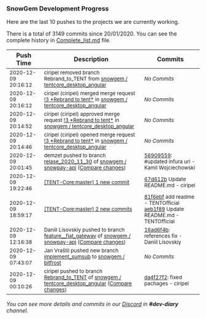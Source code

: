 
### SnowGem Development Progress

Here are the last 10 pushes to the projects we are currently working.

There is a total of 3149 commits since 20/01/2020. You can see the complete history in
 [Complete_list.md](Complete_list.md) file.

| Push Time | Description | Commits |
| --- | --- | --- |
| <sub>2020-12-09 20:16:12</sub> | <sub>ciripel removed branch Rebrand_to_TENT from [snowgem / tentcore\_desktop\_angular](https://gitlab.com/snowgem/tentcore_desktop_angular)</sub> | <sub>_No Commits_</sub> |
| <sub>2020-12-09 20:16:12</sub> | <sub>ciripel (ciripel) merged merge request [\!3 \*Rebrand to tent\*](https://gitlab.com/snowgem/tentcore_desktop_angular/-/merge_requests/3) in [snowgem / tentcore\_desktop\_angular](https://gitlab.com/snowgem/tentcore_desktop_angular)</sub> | <sub>_No Commits_</sub> |
| <sub>2020-12-09 20:14:52</sub> | <sub>ciripel (ciripel) approved merge request [\!3 \*Rebrand to tent\*](https://gitlab.com/snowgem/tentcore_desktop_angular/-/merge_requests/3) in [snowgem / tentcore\_desktop\_angular](https://gitlab.com/snowgem/tentcore_desktop_angular)</sub> | <sub>_No Commits_</sub> |
| <sub>2020-12-09 20:14:46</sub> | <sub>ciripel (ciripel) opened merge request [\!3 \*Rebrand to tent\*](https://gitlab.com/snowgem/tentcore_desktop_angular/-/merge_requests/3) in [snowgem / tentcore\_desktop\_angular](https://gitlab.com/snowgem/tentcore_desktop_angular)</sub> | <sub>_No Commits_</sub> |
| <sub>2020-12-09 20:01:45</sub> | <sub>demzet pushed to branch [relase\_2020\_11\_30](https://gitlab.com/snowgem/snowpay-api/commits/relase_2020_11_30) of [snowgem / snowpay\-api](https://gitlab.com/snowgem/snowpay-api) ([Compare changes](https://gitlab.com/snowgem/snowpay-api/compare/dc9c500165384b2e5916d5a761858ae2b2a9c4b4...5690955911f0804dbff93fe778408ec5dadc30cf))</sub> | <sub>[56909559](https://gitlab.com/snowgem/snowpay-api/-/commit/5690955911f0804dbff93fe778408ec5dadc30cf): #updated infura url - Kamil Wojciechowski</sub> |
| <sub>2020-12-09 19:22:46</sub> | <sub>[[TENT-Core:master] 1 new commit](https://github.com/TENTOfficial/TENT-Core/commit/67d612b115715b6dc8f6629c240a129a8f5163a0)</sub> | <sub>[67d612b](https://github.com/TENTOfficial/TENT-Core/commit/67d612b115715b6dc8f6629c240a129a8f5163a0) Update README.md - ciripel</sub> |
| <sub>2020-12-09 18:59:17</sub> | <sub>[[TENT-Core:master] 2 new commits](https://github.com/TENTOfficial/TENT-Core/compare/81f6ebfd9d25^...aeb1f8997df9)</sub> | <sub>[81f6ebf](https://github.com/TENTOfficial/TENT-Core/commit/81f6ebfd9d25017ff0c5451f67a43e56aaac199c) add readme - TENTOfficial<br>[aeb1f89](https://github.com/TENTOfficial/TENT-Core/commit/aeb1f8997df9aa1d2a9ffccd2729bc43d5cda445) Update README.md - TENTOfficial</sub> |
| <sub>2020-12-09 12:16:38</sub> | <sub>Daniil Lisovskiy pushed to branch [feature\_\_fiat\_gateway](https://gitlab.com/snowgem/snowpay-api/commits/feature__fiat_gateway) of [snowgem / snowpay\-api](https://gitlab.com/snowgem/snowpay-api) ([Compare changes](https://gitlab.com/snowgem/snowpay-api/compare/65e05f27ddaea1148cdb59293a995518fca3ee47...16ad6f4b7db60e7ac0633a3210a7d7ca7bd8af3b))</sub> | <sub>[16ad6f4b](https://gitlab.com/snowgem/snowpay-api/-/commit/16ad6f4b7db60e7ac0633a3210a7d7ca7bd8af3b): references fix - Daniil Lisovskiy</sub> |
| <sub>2020-12-09 07:43:07</sub> | <sub>Jan Vraštil pushed new branch [implement\_sumsub](https://gitlab.com/snowgem/bitfrost/commits/implement_sumsub) to [snowgem / bitfrost](https://gitlab.com/snowgem/bitfrost)</sub> | <sub>_No Commits_</sub> |
| <sub>2020-12-09 00:10:26</sub> | <sub>ciripel pushed to branch [Rebrand\_to\_TENT](https://gitlab.com/snowgem/tentcore_desktop_angular/commits/Rebrand_to_TENT) of [snowgem / tentcore\_desktop\_angular](https://gitlab.com/snowgem/tentcore_desktop_angular) ([Compare changes](https://gitlab.com/snowgem/tentcore_desktop_angular/compare/f5bd8168e9820977a22b1918b8013ef889f40d41...da4f27f26cb323524da5aa7d425041b76e5e0be5))</sub> | <sub>[da4f27f2](https://gitlab.com/snowgem/tentcore_desktop_angular/-/commit/da4f27f26cb323524da5aa7d425041b76e5e0be5): fixed pachages - ciripel</sub> |

_You can see more details and commits in our [Discord](https://discord.gg/zumGnbg) in **#dev-diary** channel._
